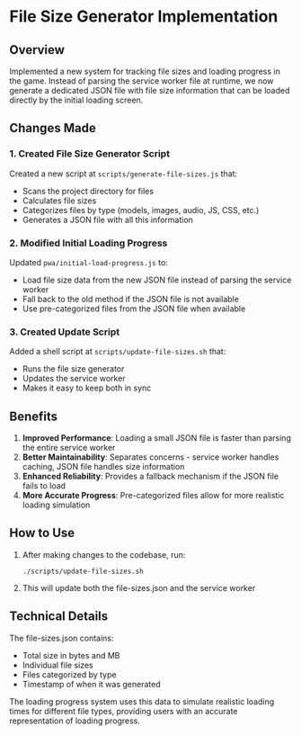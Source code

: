 # File Size Generator Implementation

## Overview
Implemented a new system for tracking file sizes and loading progress in the game. Instead of parsing the service worker file at runtime, we now generate a dedicated JSON file with file size information that can be loaded directly by the initial loading screen.

## Changes Made

### 1. Created File Size Generator Script
Created a new script at `scripts/generate-file-sizes.js` that:
- Scans the project directory for files
- Calculates file sizes
- Categorizes files by type (models, images, audio, JS, CSS, etc.)
- Generates a JSON file with all this information

### 2. Modified Initial Loading Progress
Updated `pwa/initial-load-progress.js` to:
- Load file size data from the new JSON file instead of parsing the service worker
- Fall back to the old method if the JSON file is not available
- Use pre-categorized files from the JSON file when available

### 3. Created Update Script
Added a shell script at `scripts/update-file-sizes.sh` that:
- Runs the file size generator
- Updates the service worker
- Makes it easy to keep both in sync

## Benefits

1. **Improved Performance**: Loading a small JSON file is faster than parsing the entire service worker
2. **Better Maintainability**: Separates concerns - service worker handles caching, JSON file handles size information
3. **Enhanced Reliability**: Provides a fallback mechanism if the JSON file fails to load
4. **More Accurate Progress**: Pre-categorized files allow for more realistic loading simulation

## How to Use

1. After making changes to the codebase, run:
   ```
   ./scripts/update-file-sizes.sh
   ```

2. This will update both the file-sizes.json and the service worker

## Technical Details

The file-sizes.json contains:
- Total size in bytes and MB
- Individual file sizes
- Files categorized by type
- Timestamp of when it was generated

The loading progress system uses this data to simulate realistic loading times for different file types, providing users with an accurate representation of loading progress.
